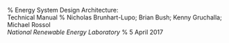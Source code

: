 % Energy System Design Architecture:\
  Technical Manual
% Nicholas Brunhart-Lupo; Brian Bush; Kenny Gruchalla; Michael Rossol\
  *National Renewable Energy Laboratory*
%  5 April 2017
